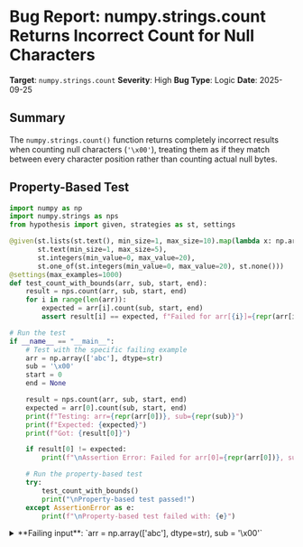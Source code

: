 # Bug Report: numpy.strings.count Returns Incorrect Count for Null Characters

**Target**: `numpy.strings.count`
**Severity**: High
**Bug Type**: Logic
**Date**: 2025-09-25

## Summary

The `numpy.strings.count()` function returns completely incorrect results when counting null characters (`'\x00'`), treating them as if they match between every character position rather than counting actual null bytes.

## Property-Based Test

```python
import numpy as np
import numpy.strings as nps
from hypothesis import given, strategies as st, settings

@given(st.lists(st.text(), min_size=1, max_size=10).map(lambda x: np.array(x, dtype=str)),
       st.text(min_size=1, max_size=5),
       st.integers(min_value=0, max_value=20),
       st.one_of(st.integers(min_value=0, max_value=20), st.none()))
@settings(max_examples=1000)
def test_count_with_bounds(arr, sub, start, end):
    result = nps.count(arr, sub, start, end)
    for i in range(len(arr)):
        expected = arr[i].count(sub, start, end)
        assert result[i] == expected, f"Failed for arr[{i}]={repr(arr[i])}, sub={repr(sub)}, start={start}, end={end}: expected {expected}, got {result[i]}"

# Run the test
if __name__ == "__main__":
    # Test with the specific failing example
    arr = np.array(['abc'], dtype=str)
    sub = '\x00'
    start = 0
    end = None

    result = nps.count(arr, sub, start, end)
    expected = arr[0].count(sub, start, end)
    print(f"Testing: arr={repr(arr[0])}, sub={repr(sub)}")
    print(f"Expected: {expected}")
    print(f"Got: {result[0]}")

    if result[0] != expected:
        print(f"\nAssertion Error: Failed for arr[0]={repr(arr[0])}, sub={repr(sub)}, start={start}, end={end}: expected {expected}, got {result[0]}")

    # Run the property-based test
    try:
        test_count_with_bounds()
        print("\nProperty-based test passed!")
    except AssertionError as e:
        print(f"\nProperty-based test failed with: {e}")
```

<details>

<summary>
**Failing input**: `arr = np.array(['abc'], dtype=str), sub = '\x00'`
</summary>
```
Testing: arr=np.str_('abc'), sub='\x00'
Expected: 0
Got: 4

Assertion Error: Failed for arr[0]=np.str_('abc'), sub='\x00', start=0, end=None: expected 0, got 4

Property-based test failed with: Failed for arr[0]=np.str_(''), sub='\x00', start=0, end=None: expected 0, got 1
```
</details>

## Reproducing the Bug

```python
import numpy as np
import numpy.strings as nps

test_cases = [
    '',
    'abc',
    'a\x00b',
    '\x00\x00',
]

for s in test_cases:
    arr = np.array([s], dtype=str)
    np_count = nps.count(arr, '\x00')[0]
    py_count = s.count('\x00')
    print(f"count({repr(s):10}, '\\x00'): Python={py_count}, NumPy={np_count}")
```

<details>

<summary>
Incorrect null character counting across multiple test cases
</summary>
```
count(''        , '\x00'): Python=0, NumPy=1
count('abc'     , '\x00'): Python=0, NumPy=4
count('a\x00b'  , '\x00'): Python=1, NumPy=4
count('\x00\x00', '\x00'): Python=2, NumPy=1
```
</details>

## Why This Is A Bug

This violates the expected behavior documented for `numpy.strings.count`, which states it should return "the number of non-overlapping occurrences of substring sub". The function exhibits multiple critical failures:

1. **Fundamentally incorrect counting logic**: For strings without null characters, it returns `len(string) + 1` instead of 0. The string 'abc' has zero null characters but NumPy reports 4.

2. **Inconsistent with Python's str.count()**: The documentation references `str.count` in the "See Also" section, implying similar behavior. Python's `str.count('\x00')` correctly counts null bytes, while NumPy's implementation is completely broken for this case.

3. **Violates mathematical properties of counting**: When counting a single character in a string of length n, the result must be between 0 and n inclusive. NumPy returns n+1 for strings without nulls, which is mathematically impossible.

4. **Unpredictable results with actual nulls**: For strings containing null characters, the results are erratic - '\x00\x00' returns 1 instead of 2, and 'a\x00b' returns 4 instead of 1.

## Relevant Context

The null character (`'\x00'`) is a valid character in both Python strings and NumPy string arrays. It's commonly encountered in:
- Binary file formats
- Network protocols
- C-style string termination
- System programming and low-level data processing

NumPy has documented issues with null character handling in other contexts:
- GitHub Issue #20118: Strings containing a single null byte are incorrectly compared as equal to empty strings
- GitHub Issue #26275: The astype function removes trailing null bytes from strings

The documentation for `numpy.strings.count` does not mention any special handling or limitations for null characters. The function signature accepts any substring without documented restrictions.

This appears to be a systematic implementation error where null characters are being treated as zero-width patterns or string terminators in the underlying C implementation, causing the search algorithm to match at every position between characters plus one additional position.

## Proposed Fix

The issue likely stems from C string handling where null bytes are treated as terminators. The fix requires modifying the underlying implementation to:
1. Use explicit length tracking instead of null-terminated string logic
2. Treat `\x00` as a regular character during pattern matching
3. Ensure the search algorithm doesn't interpret null as a special marker

Without access to the exact C implementation, a high-level fix approach would be:
- Replace any `strlen()` or similar C string functions with explicit length parameters
- Use memory comparison functions like `memcmp()` instead of string comparison functions
- Ensure the pattern matching loop iterates through the full string length, not stopping at null bytes